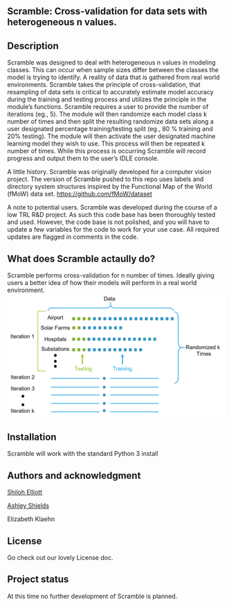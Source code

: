 ## Scramble: Cross-validation for data sets with heterogeneous n values. 
## Description
Scramble was designed to deal with heterogeneous n values in modeling classes. This can occur when sample sizes differ between the classes the model is trying to identify. A reality of data that is gathered from real world environments. Scramble takes the principle of cross-validation, that resampling of data sets is critical to accurately estimate model accuracy during the training and testing process and utilizes the principle in the module’s functions. Scramble requires a user to provide the number of iterations (eg., 5). The module will then randomize each model class k number of times and then split the resulting randomize data sets along a user designated percentage training/testing split (eg., 80 % training and 20% testing). The module will then activate the user designated machine learning model they wish to use. This process will then be repeated k number of times. While this process is occurring Scramble will record progress and output them to the user’s IDLE console.

A little history. Scramble was originally developed for a computer vision project. The version of Scramble pushed to this repo uses labels and directory system structures inspired by the Functional Map of the World (fMoW) data set. https://github.com/fMoW/dataset

A note to potential users. Scramble was developed during the course of a low TRL R&D project. As such this code base has been thoroughly tested and used. However, the code base is not polished, and you will have to update a few variables for the code to work for your use case. All required updates are flagged in comments in the code.  

## What does Scramble actaully do?
Scramble performs cross-validation for n number of times. Ideally giving users a better idea of how their models will perform in a real world environment. 
![Semantic description of image](/images/scramble_process.png)
## Installation
Scramble will work with the standard Python 3 install

## Authors and acknowledgment
[Shiloh Elliott](https://www.linkedin.com/in/shiloh-elliott-279356133/) 

[Ashley Shields](https://github.com/ashleyshields)

Elizabeth Klaehn
## License
Go check out our lovely License doc. 

## Project status
At this time no further development of Scramble is planned. 

